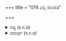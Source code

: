 +++
title = "074 ಎಲ್ಲಿ ಸುಲಲಿತ"

+++

<details><summary>ಗದ್ಯ (ಕ.ಗ.ಪ) </summary>

74. ಉತ್ತಮವಾದ ವಿದ್ಯೆ, ಉತ್ತಮ ಗುಣಗಳು, ಗಣಿಕೆಯರು, ರತ್ನಗಳು, ಆನೆಗಳು ಜಾತಿಯ ಕುದುರೆಗಳು, ರಥಸಮೂಹ, ವೀರಸೈನಿಕರು, ಇವುಗಳನ್ನು ಎಲ್ಲಿದೆಯೆಂದು ಶೋಧಿಸಿ ತನ್ನವುಗಳನ್ನಾಗಿ ಮಾಡಿಕೊಳ್ಳುವವನು ಶ್ರೇಷ್ಠನಾದ ರಾಜ. ಅಂತಹವನಿಗೆ ಭೂಮಿಯಲ್ಲಿ ಎದುರಾರು?
</details>

<details><summary>ಪದಾರ್ಥ (ಕ.ಗ.ಪ) </summary>

ಸಂದೋಹ-ಗುಂಪು, ಗಣಿಕೆ-ವೇಶ್ಯೆ, ಸುಲಲಿತವಿದ್ಯೆ (ಸಂಗೀತ, ನೃತ್ಯ-ಚಿತ್ರಕಲೆ)
</details>
